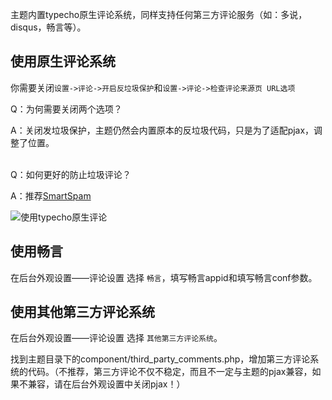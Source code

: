 主题内置typecho原生评论系统，同样支持任何第三方评论服务（如：多说，disqus，畅言等）。

## 使用原生评论系统

 你需要关闭`设置->评论->开启反垃圾保护`和`设置->评论->检查评论来源页 URL选项`

<p class="warn">

Q：为何需要关闭两个选项？</br>

A：关闭发垃圾保护，主题仍然会内置原本的反垃圾代码，只是为了适配pjax，调整了位置。</br></br>

Q：如何更好的防止垃圾评论？</br>

A：推荐[SmartSpam](/typecho)

</p>

![使用typecho原生评论][1]


[1]: https://www.ihewro.com/usr/uploads/2017/03/343938553.jpg

## 使用畅言

在后台外观设置——评论设置 选择 `畅言`，填写畅言appid和填写畅言conf参数。


## 使用其他第三方评论系统

在后台外观设置——评论设置 选择 `其他第三方评论系统`。

找到主题目录下的component/third_party_comments.php，增加第三方评论系统的代码。（不推荐，第三方评论不仅不稳定，而且不一定与主题的pjax兼容，如果不兼容，请在后台外观设置中关闭pjax！）
